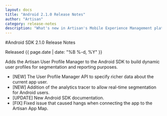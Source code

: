 ```yaml
---
layout: docs
title: "Android 2.1.0 Release Notes"
author: "Artisan"
category: release-notes
description: "What's new in Artisan's Mobile Experience Management platform."
---
```

#Android SDK 2.1.0 Release Notes

Released {{ page.date | date: "%B %-d, %Y" }}

Adds the Artisan User Profile Manager to the Android SDK to build dynamic user profiles for segmentation and reporting purposes.

* [NEW] The User Profile Manager API to specify richer data about the current app user.
* [NEW] Addition of the analytics tracer to allow real-time segmentation for Android users.
* [UPDATE] New Android SDK documentation.
* [FIX] Fixed issue that caused hangs when connecting the app to the Artisan App Map.